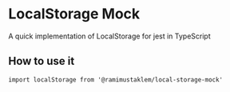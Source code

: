 # LocalStorage Mock

A quick implementation of LocalStorage for jest in TypeScript

## How to use it

`import localStorage from '@ramimustaklem/local-storage-mock'`
